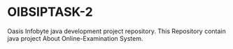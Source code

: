 # OIBSIPTASK-2
Oasis Infobyte java development project repository. This Repository contain java project About Online-Examination System.

